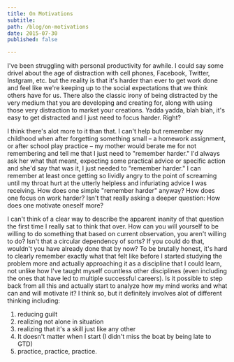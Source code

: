 ```yaml
---
title: On Motivations
subtitle:
path: /blog/on-motivations
date: 2015-07-30
published: false

---
```


I've been struggling with personal productivity for awhile. I could say some drivel about the age of distraction with cell phones, Facebook, Twitter, Instgram, etc. but the reality is that it's harder than ever to get work done and feel like we're keeping up to the social expectations that we think others have for us. There also the classic irony of being distracted by the very medium that you are developing and creating for, along with using those very distraction to market your creations. Yadda yadda, blah blah, it's easy to get distracted and I just need to focus harder. Right?

I think there's alot more to it than that. I can't help but remember my childhood when after forgetting something small – a homework assignment, or after school play practice – my mother would berate me for not remembering and tell me that I just need to "remember harder." I'd always ask her what that meant, expecting some practical advice or specific action and she'd say that was it, I just needed to "remember harder." I can remember at least once getting so lividly angry to the point of screaming until my throat hurt at the utterly helpless and infuriating advice I was receiving. How does one simple "remember harder" anyway? How does one focus on work harder? Isn't that really asking a deeper question: How does one motivate oneself more?

I can't think of a clear way to describe the apparent inanity of that question the first time I really sat to think that over. How can you will yourself to be willing to do something that based on current observation, you aren't willing to do? Isn't that a circular dependency of sorts? If you could do that, wouldn't you have already done that by now? To be brutally honest, it's hard to clearly remember exactly what that felt like before I started studying the problem more and actually approaching it as a discipline that I could learn, not unlike how I've taught myself countless other disciplines (even including the ones that have led to multiple successful careers). Is it possible to step back from all this and actually start to analyze how my mind works and what can and will motivate it? I think so, but it definitely involves alot of different thinking including:
<ol>
	<li>reducing guilt</li>
	<li>realizing not alone in situation</li>
	<li>realizing that it's a skill just like any other</li>
	<li>It doesn't matter when I start (I didn't miss the boat by being late to GTD)</li>
	<li>practice, practice, practice.</li>
</ol>
